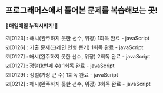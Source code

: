 ## 프로그래머스에서 풀어본 문제를 복습해보는 곳!
**🌟매일매일 누적시키기!🌟**
<br> 

☑️[0123] : 해시(완주하지 못한 선수, 위장) 1회독 완료 - javaScript <br>
☑️[0126] : 기출 문제(크레인 인형 뽑기) 1회독 완료 - javaScript <br>
☑️[0127] : 해시(완주하지 못한 선수, 위장) 2회독 완료 - javaScript <br>
☑️[0127] : 정렬(k번째 수) 1회독 완료 - javaScript <br>
☑️[0129] : 정렬(가장 큰 수) 1회독 완료 - javaScript <br>
☑️[0212] : 해시(완주하지 못한 선수, 위장) 3회독 완료 - javaScript <br>
